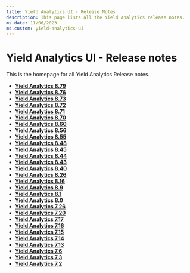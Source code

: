 ```yaml
---
title: Yield Analytics UI - Release Notes
description: This page lists all the Yield Analytics release notes.
ms.date: 11/06/2023
ms.custom: yield-analytics-ui
---
```


# Yield Analytics UI - Release notes

This is the homepage for all Yield Analytics Release notes.

- **[Yield Analytics 8.79](yield-analytics-8-79.md)**  
- **[Yield Analytics 8.76](yield-analytics-8-76.md)**  
- **[Yield Analytics 8.73](yield-analytics-8-73.md)**  
- **[Yield Analytics 8.72](yield-analytics-8-72.md)**  
- **[Yield Analytics 8.71](yield-analytics-8-71.md)**  
- **[Yield Analytics 8.70](yield-analytics-8-70.md)**  
- **[Yield Analytics 8.60](yield-analytics-8-60.md)**  
- **[Yield Analytics 8.56](yield-analytics-8-56.md)**  
- **[Yield Analytics 8.55](yield-analytics-8-55.md)**  
- **[Yield Analytics 8.48](yield-analytics-8-48.md)**  
- **[Yield Analytics 8.45](yield-analytics-8-45.md)**  
- **[Yield Analytics 8.44](yield-analytics-8-44.md)**  
- **[Yield Analytics 8.43](yield-analytics-8-43.md)**  
- **[Yield Analytics 8.40](yield-analytics-8-40.md)**  
- **[Yield Analytics 8.26](yield-analytics-8-26.md)**  
- **[Yield Analytics 8.16](yield-analytics-8-16.md)**  
- **[Yield Analytics 8.9](yield-analytics-8-9.md)**  
- **[Yield Analytics 8.1](yield-analytics-8-1.md)**  
- **[Yield Analytics 8.0](yield-analytics-8-0.md)**  
- **[Yield Analytics 7.26](yield-analytics-7-26.md)**  
- **[Yield Analytics 7.20](yield-analytics-7-20.md)**  
- **[Yield Analytics 7.17](yield-analytics-7-17.md)**  
- **[Yield Analytics 7.16](yield-analytics-7-16.md)**  
- **[Yield Analytics 7.15](yield-analytics-7-15.md)**  
- **[Yield Analytics 7.14](yield-analytics-7-14.md)**  
- **[Yield Analytics 7.13](yield-analytics-7-13.md)**  
- **[Yield Analytics 7.6](yield-analytics-7-6.md)**  
- **[Yield Analytics 7.3](yield-analytics-7-3.md)**  
- **[Yield Analytics 7.2](yield-analytics-7-2.md)**  

